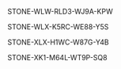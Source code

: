 STONE-WLW-RLD3-WJ9A-KPW

STONE-WLX-K5RC-WE88-Y5S

STONE-XLX-H1WC-W87G-Y4B

STONE-XK1-M64L-WT9P-SQ8

